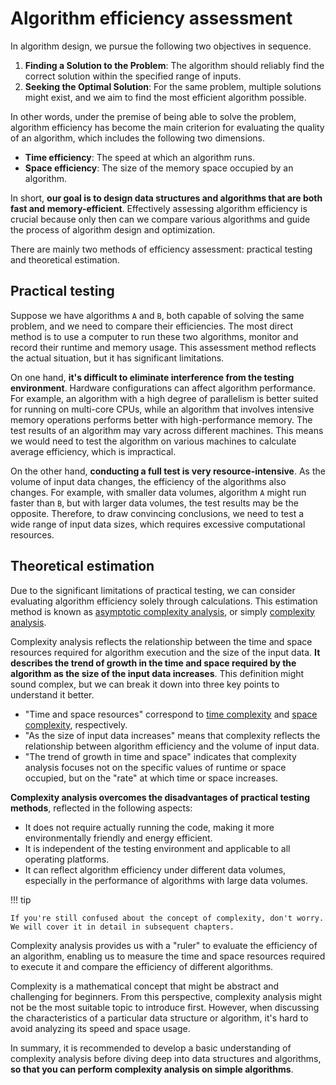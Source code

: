 # Algorithm efficiency assessment

In algorithm design, we pursue the following two objectives in sequence.

1. **Finding a Solution to the Problem**: The algorithm should reliably find the correct solution within the specified range of inputs.
2. **Seeking the Optimal Solution**: For the same problem, multiple solutions might exist, and we aim to find the most efficient algorithm possible.

In other words, under the premise of being able to solve the problem, algorithm efficiency has become the main criterion for evaluating the quality of an algorithm, which includes the following two dimensions.

- **Time efficiency**: The speed at which an algorithm runs.
- **Space efficiency**: The size of the memory space occupied by an algorithm.

In short, **our goal is to design data structures and algorithms that are both fast and memory-efficient**. Effectively assessing algorithm efficiency is crucial because only then can we compare various algorithms and guide the process of algorithm design and optimization.

There are mainly two methods of efficiency assessment: practical testing and theoretical estimation.

## Practical testing

Suppose we have algorithms `A` and `B`, both capable of solving the same problem, and we need to compare their efficiencies. The most direct method is to use a computer to run these two algorithms, monitor and record their runtime and memory usage. This assessment method reflects the actual situation, but it has significant limitations.

On one hand, **it's difficult to eliminate interference from the testing environment**. Hardware configurations can affect algorithm performance. For example, an algorithm with a high degree of parallelism is better suited for running on multi-core CPUs, while an algorithm that involves intensive memory operations performs better with high-performance memory. The test results of an algorithm may vary across different machines. This means we would need to test the algorithm on various machines to calculate average efficiency, which is impractical.

On the other hand, **conducting a full test is very resource-intensive**. As the volume of input data changes, the efficiency of the algorithms also changes. For example, with smaller data volumes, algorithm `A` might run faster than `B`, but with larger data volumes, the test results may be the opposite. Therefore, to draw convincing conclusions, we need to test a wide range of input data sizes, which requires excessive computational resources.

## Theoretical estimation

Due to the significant limitations of practical testing, we can consider evaluating algorithm efficiency solely through calculations. This estimation method is known as <u>asymptotic complexity analysis</u>, or simply <u>complexity analysis</u>.

Complexity analysis reflects the relationship between the time and space resources required for algorithm execution and the size of the input data. **It describes the trend of growth in the time and space required by the algorithm as the size of the input data increases**. This definition might sound complex, but we can break it down into three key points to understand it better.

- "Time and space resources" correspond to <u>time complexity</u> and <u>space complexity</u>, respectively.
- "As the size of input data increases" means that complexity reflects the relationship between algorithm efficiency and the volume of input data.
- "The trend of growth in time and space" indicates that complexity analysis focuses not on the specific values of runtime or space occupied, but on the "rate" at which time or space increases.

**Complexity analysis overcomes the disadvantages of practical testing methods**, reflected in the following aspects:

- It does not require actually running the code, making it more environmentally friendly and energy efficient.
- It is independent of the testing environment and applicable to all operating platforms.
- It can reflect algorithm efficiency under different data volumes, especially in the performance of algorithms with large data volumes.

!!! tip

    If you're still confused about the concept of complexity, don't worry. We will cover it in detail in subsequent chapters.

Complexity analysis provides us with a "ruler" to evaluate the efficiency of an algorithm, enabling us to measure the time and space resources required to execute it and compare the efficiency of different algorithms.

Complexity is a mathematical concept that might be abstract and challenging for beginners. From this perspective, complexity analysis might not be the most suitable topic to introduce first. However, when discussing the characteristics of a particular data structure or algorithm, it's hard to avoid analyzing its speed and space usage.

In summary, it is recommended to develop a basic understanding of complexity analysis before diving deep into data structures and algorithms, **so that you can perform complexity analysis on simple algorithms**.

